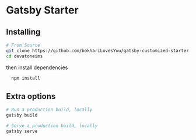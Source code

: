 # Gatsby Starter

## Installing

```bash
# From Source
git clone https://github.com/bokhariLovesYou/gatsby-customized-starter.git
cd devatoneims
```

then install dependencies

```bash
  npm install
```

## Extra options

```bash
# Run a production build, locally
gatsby build

# Serve a production build, locally
gatsby serve
```
